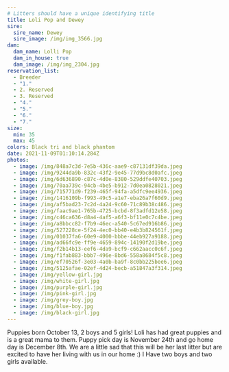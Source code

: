 ```yaml
---
# Litters should have a unique identifying title
title: Loli Pop and Dewey
sire:
  sire_name: Dewey
  sire_image: /img/img_3566.jpg
dam:
  dam_name: Lolli Pop
  dam_in_house: true
  dam_image: /img/img_2304.jpg
reservation_list:
  - Breeder
  - "1."
  - 2. Reserved
  - 3. Reserved
  - "4."
  - "5."
  - "6."
  - "7."
size:
  min: 35
  max: 45
colors: Black tri and black phantom
date: 2021-11-09T01:10:14.284Z
photos:
  - image: /img/848a7c3d-7e5b-436c-aae9-c87131df39da.jpeg
  - image: /img/9244da9b-832c-43f2-9e45-77d9bc8d0afc.jpeg
  - image: /img/6d636890-c87c-4d0e-8380-529ddfe40703.jpeg
  - image: /img/70aa739c-94cb-4be5-b912-7d0ea0828021.jpeg
  - image: /img/715771d9-f239-465f-94fa-a5dfc9ee4936.jpeg
  - image: /img/1416109b-f993-49c5-a1e7-eba26a7f60d9.jpeg
  - image: /img/af5bad23-7c2d-4a24-9c60-71c89b38c486.jpeg
  - image: /img/faac9ae1-765b-4725-bcbd-8f3adfd12e58.jpeg
  - image: /img/c46ca636-d8a4-4af5-a6f3-bf11e0c7c4be.jpeg
  - image: /img/a8bbcc82-f7b9-46ec-a540-5c67ed916b86.jpeg
  - image: /img/527228ce-5f24-4ec0-bb40-e4b3b824561f.jpeg
  - image: /img/01037fa6-60e9-4000-bbbe-44eb927a9188.jpeg
  - image: /img/ad66fc9e-ff9e-4659-894c-14190f2d19be.jpeg
  - image: /img/f2b14b13-eef6-4da9-bcf9-c662aacc0c6f.jpeg
  - image: /img/f1fab883-bbb7-496e-8bd6-558a8684f5c8.jpeg
  - image: /img/ef70526f-3e03-4a0b-ba9f-8c0bb225bee6.jpeg
  - image: /img/5125afae-02ef-4d24-becb-a51847a3f314.jpeg
  - image: /img/yellow-girl.jpg
  - image: /img/white-girl.jpg
  - image: /img/purple-girl.jpg
  - image: /img/pink-girl.jpg
  - image: /img/grey-boy.jpg
  - image: /img/blue-boy.jpg
  - image: /img/black-girl.jpg
---
```

Puppies born October 13, 2 boys and 5 girls! Loli has had great puppies and is a great mama to them. Puppy pick day is November 24th and go home day is December 8th. We are a little sad that this will be her last litter but are excited to have her living with us in our home :) I Have two boys and two girls available.